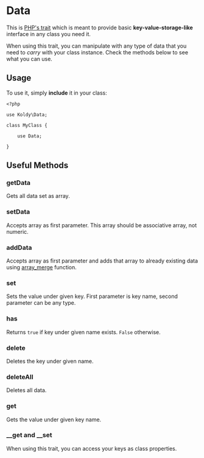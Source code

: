 # Data

This is [PHP's trait](http://php.net/manual/en/language.oop5.traits.php) which is meant to provide basic **key-value-storage-like** interface in any class you need it.

When using this trait, you can manipulate with any type of data that you need to *carry* with your class instance. Check the methods below to see what you can use.


## Usage

To use it, simply **include** it in your class:

```
<?php

use Koldy\Data;

class MyClass {

	use Data;

}

```


## Useful Methods

### getData

Gets all data set as array.

### setData

Accepts array as first parameter. This array should be associative array, not numeric.

### addData

Accepts array as first parameter and adds that array to already existing data using [array_merge](http://php.net/manual/en/function.array-merge.php) function.

### set

Sets the value under given key. First parameter is key name, second parameter can be any type.

### has

Returns `true` if key under given name exists. `False` otherwise.

### delete

Deletes the key under given name.

### deleteAll

Deletes all data.

### get

Gets the value under given key name.

### \_\_get and \_\_set

When using this trait, you can access your keys as class properties.